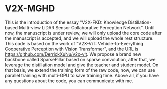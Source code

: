# V2X-MGHD
This is the introduction of the essay "V2X-FKD: Knowledge Distillation-based Multi-view LiDAR Sensor Collaborative Perception Network". Until now, the manuscript is under review, we will only upload the core code after the manuscript is accepted, and we will upload the whole rest structure. This code is based on the work of "V2X-ViT: Vehicle-to-Everything Cooperative Perception with Vision Transformer", and the URL is https://github.com/DerrickXuNu/v2x-vit. We propose a brand new backbone called SparsePillar based on sparse convolution, after that, we leverage the distillation model and give the teacher and student model. On that basis, we extend the training form of the raw code, now, we can use parallel training with multi-GPU to save training time. 
Above all, if you have any questions about the code, you can communicate with me.
